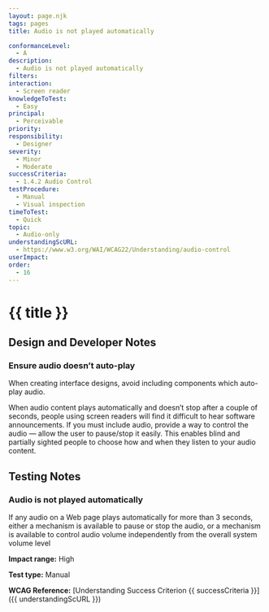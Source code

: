 ```yaml
---
layout: page.njk
tags: pages
title: Audio is not played automatically

conformanceLevel:
  - A
description:
  - Audio is not played automatically
filters:
interaction:
  - Screen reader
knowledgeToTest:
  - Easy
principal:
  - Perceivable
priority:
responsibility:
  - Designer
severity:
  - Minor
  - Moderate
successCriteria:
  - 1.4.2 Audio Control
testProcedure:
  - Manual
  - Visual inspection
timeToTest:
  - Quick
topic:
  - Audio-only
understandingScURL:
  - https://www.w3.org/WAI/WCAG22/Understanding/audio-control
userImpact:
order:
  - 16
---
```


# {{ title }}

## Design and Developer Notes

### Ensure audio doesn’t auto-play

When creating interface designs, avoid including components which auto-play audio.

When audio content plays automatically and doesn’t stop after a couple of seconds, people using screen readers will find it difficult to hear software announcements. If you must include audio, provide a way to control the audio — allow the user to pause/stop it easily. This enables blind and partially sighted people to choose how and when they listen to your audio content.

## Testing Notes

### Audio is not played automatically

If any audio on a Web page plays automatically for more than 3 seconds, either a mechanism is available to pause or stop the audio, or a mechanism is available to control audio volume independently from the overall system volume level

**Impact range:** High

**Test type:** Manual

**WCAG Reference:** [Understanding Success Criterion {{ successCriteria }}]({{ understandingScURL }})
